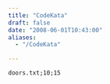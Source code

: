 ```yaml
---
title: "CodeKata"
draft: false
date: "2008-06-01T10:43:00"
aliases:
  - "/CodeKata"

---
```

    doors.txt;10;15
